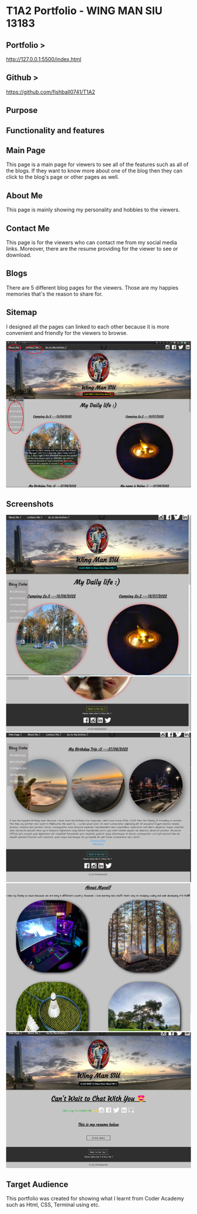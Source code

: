 # T1A2 Portfolio - WING MAN SIU  13183


## Portfolio >    
http://127.0.0.1:5500/index.html

## Github >    
https://github.com/fishball0741/T1A2


## Purpose


## Functionality and features



## Main Page
This page is a main page for viewers to see all of the features such as all of the blogs. If they want to know more about one of the blog then they can click to the blog's page or other pages as well.

## About Me
This page is mainly showing my personality and hobbies to the viewers.

## Contact Me
This page is for the viewers who can contact me from my social media links. Moreover, there are the resume providing for the viewer to see or download.

## Blogs
There are 5 different blog pages for the viewers. Those are my happies memories that's the reason to share for.

## Sitemap 
I designed all the pages can linked to each other because it is more convenient and friendly for the viewers to browse.

![Sitemap](./Screenshots/sitemap.png)

## Screenshots
![mainpage](./Screenshots/main1.0.png)
![footer](./Screenshots/main_footer.png)
![blog](./Screenshots/blog.png)
![aboutme](./Screenshots/aboutme.png)
![contactme](./Screenshots/contactme.png)


## Target Audience
This portfolio was created for showing what I learnt from Coder Academy such as Html, CSS, Terminal using etc.
